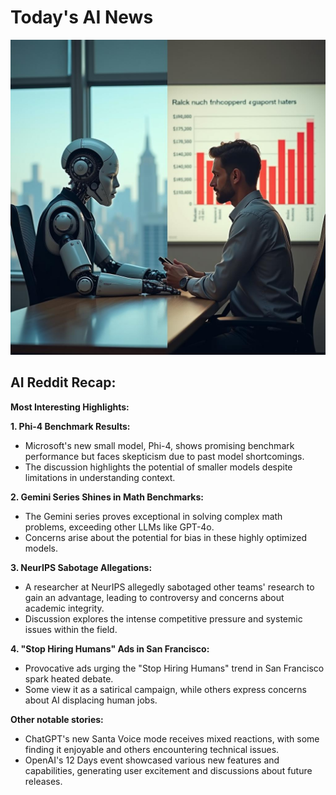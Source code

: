 
# Today's AI News

![Todays Image](pictures/20241213_101550.png)

## AI Reddit Recap:

**Most Interesting Highlights:**

**1. Phi-4 Benchmark Results:**

- Microsoft's new small model, Phi-4, shows promising benchmark performance but faces skepticism due to past model shortcomings.
- The discussion highlights the potential of smaller models despite limitations in understanding context.

**2. Gemini Series Shines in Math Benchmarks:**

- The Gemini series proves exceptional in solving complex math problems, exceeding other LLMs like GPT-4o.
- Concerns arise about the potential for bias in these highly optimized models.

**3. NeurIPS Sabotage Allegations:**

- A researcher at NeurIPS allegedly sabotaged other teams' research to gain an advantage, leading to controversy and concerns about academic integrity.
- Discussion explores the intense competitive pressure and systemic issues within the field.

**4. "Stop Hiring Humans" Ads in San Francisco:**

- Provocative ads urging the "Stop Hiring Humans" trend in San Francisco spark heated debate.
- Some view it as a satirical campaign, while others express concerns about AI displacing human jobs.

**Other notable stories:**

- ChatGPT's new Santa Voice mode receives mixed reactions, with some finding it enjoyable and others encountering technical issues.
- OpenAI's 12 Days event showcased various new features and capabilities, generating user excitement and discussions about future releases.
